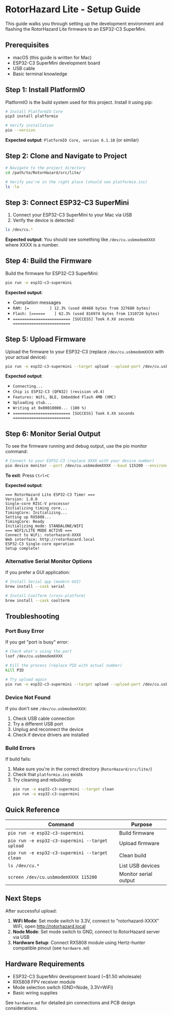 # RotorHazard Lite - Setup Guide

This guide walks you through setting up the development environment and flashing the RotorHazard Lite firmware to an ESP32-C3 SuperMini.

## Prerequisites

- macOS (this guide is written for Mac)
- ESP32-C3 SuperMini development board
- USB cable
- Basic terminal knowledge

## Step 1: Install PlatformIO

PlatformIO is the build system used for this project. Install it using pip:

```bash
# Install PlatformIO Core
pip3 install platformio

# Verify installation
pio --version
```

**Expected output**: `PlatformIO Core, version 6.1.18` (or similar)

## Step 2: Clone and Navigate to Project

```bash
# Navigate to the project directory
cd /path/to/RotorHazard/src/lite/

# Verify you're in the right place (should see platformio.ini)
ls -la
```

## Step 3: Connect ESP32-C3 SuperMini

1. Connect your ESP32-C3 SuperMini to your Mac via USB
2. Verify the device is detected:

```bash
ls /dev/cu.*
```

**Expected output**: You should see something like `/dev/cu.usbmodemXXXX` where XXXX is a number.

## Step 4: Build the Firmware

Build the firmware for ESP32-C3 SuperMini:

```bash
pio run -e esp32-c3-supermini
```

**Expected output**: 
- Compilation messages
- `RAM: [=         ] 12.3% (used 40460 bytes from 327680 bytes)`
- `Flash: [======    ] 62.3% (used 816974 bytes from 1310720 bytes)`
- `========================= [SUCCESS] Took X.XX seconds =========================`

## Step 5: Upload Firmware

Upload the firmware to your ESP32-C3 (replace `/dev/cu.usbmodemXXXX` with your actual device):

```bash
pio run -e esp32-c3-supermini --target upload --upload-port /dev/cu.usbmodemXXXX
```

**Expected output**:
- `Connecting...`
- `Chip is ESP32-C3 (QFN32) (revision v0.4)`
- `Features: WiFi, BLE, Embedded Flash 4MB (XMC)`
- `Uploading stub...`
- `Writing at 0x00010000... (100 %)`
- `========================= [SUCCESS] Took X.XX seconds =========================`

## Step 6: Monitor Serial Output

To see the firmware running and debug output, use the pio monitor command:

```bash
# Connect to your ESP32-C3 (replace XXXX with your device number)
pio device monitor --port /dev/cu.usbmodemXXXX --baud 115200 --environment esp32-c3-supermini
```

**To exit**: Press `Ctrl+C`

**Expected output**:
```
=== RotorHazard Lite ESP32-C3 Timer ===
Version: 1.0.0
Single-core RISC-V processor
Initializing timing core...
TimingCore: Initializing...
Setting up RX5808...
TimingCore: Ready
Initializing mode: STANDALONE/WIFI
=== WIFI/LITE MODE ACTIVE ===
Connect to WiFi: rotorhazard-XXXX
Web interface: http://rotorhazard.local
ESP32-C3 Single-core operation
Setup complete!
```

### Alternative Serial Monitor Options

If you prefer a GUI application:

```bash
# Install Serial app (modern GUI)
brew install --cask serial

# Install CoolTerm (cross-platform)
brew install --cask coolterm
```

## Troubleshooting

### Port Busy Error
If you get "port is busy" error:
```bash
# Check what's using the port
lsof /dev/cu.usbmodemXXXX

# Kill the process (replace PID with actual number)
kill PID

# Try upload again
pio run -e esp32-c3-supermini --target upload --upload-port /dev/cu.usbmodemXXXX
```

### Device Not Found
If you don't see `/dev/cu.usbmodemXXXX`:
1. Check USB cable connection
2. Try a different USB port
3. Unplug and reconnect the device
4. Check if device drivers are installed

### Build Errors
If build fails:
1. Make sure you're in the correct directory (`RotorHazard/src/lite/`)
2. Check that `platformio.ini` exists
3. Try cleaning and rebuilding:
   ```bash
   pio run -e esp32-c3-supermini --target clean
   pio run -e esp32-c3-supermini
   ```

## Quick Reference

| Command | Purpose |
|---------|---------|
| `pio run -e esp32-c3-supermini` | Build firmware |
| `pio run -e esp32-c3-supermini --target upload` | Upload firmware |
| `pio run -e esp32-c3-supermini --target clean` | Clean build |
| `ls /dev/cu.*` | List USB devices |
| `screen /dev/cu.usbmodemXXXX 115200` | Monitor serial output |

## Next Steps

After successful upload:
1. **WiFi Mode**: Set mode switch to 3.3V, connect to "rotorhazard-XXXX" WiFi, open http://rotorhazard.local
2. **Node Mode**: Set mode switch to GND, connect to RotorHazard server via USB
3. **Hardware Setup**: Connect RX5808 module using Hertz-hunter compatible pinout (see `hardware.md`)

## Hardware Requirements

- ESP32-C3 SuperMini development board (~$1.50 wholesale)
- RX5808 FPV receiver module
- Mode selection switch (GND=Node, 3.3V=WiFi)
- Basic wiring supplies

See `hardware.md` for detailed pin connections and PCB design considerations.
